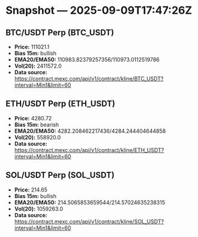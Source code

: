 # Snapshot — 2025-09-09T17:47:26Z

## BTC/USDT Perp (BTC_USDT)
- **Price:** 111021.1
- **Bias 15m:** bullish
- **EMA20/EMA50:** 110983.82379257356/110973.0112519786
- **Vol(20):** 2411572.0
- **Data source:** https://contract.mexc.com/api/v1/contract/kline/BTC_USDT?interval=Min1&limit=60

## ETH/USDT Perp (ETH_USDT)
- **Price:** 4280.72
- **Bias 15m:** bearish
- **EMA20/EMA50:** 4282.208462217436/4284.244404644858
- **Vol(20):** 558920.0
- **Data source:** https://contract.mexc.com/api/v1/contract/kline/ETH_USDT?interval=Min1&limit=60

## SOL/USDT Perp (SOL_USDT)
- **Price:** 214.65
- **Bias 15m:** bullish
- **EMA20/EMA50:** 214.5065853659544/214.57024635238315
- **Vol(20):** 1059263.0
- **Data source:** https://contract.mexc.com/api/v1/contract/kline/SOL_USDT?interval=Min1&limit=60
